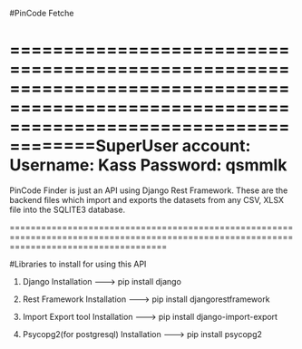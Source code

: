 #PinCode Fetche

==========================================================================================================================================SuperUser account:
Username: Kass
Password: qsmmlk
==========================================================================================================================================

PinCode Finder is just an API using Django Rest Framework.
These are the backend files which import and exports the datasets from any CSV, XLSX file into the SQLITE3 database.

==========================================================================================================================================

#Libraries to install for using this API

1. Django 
Installation ---> pip install django

2. Rest Framework
Installation ---> pip install djangorestframework

3. Import Export tool
Installation ---> pip install django-import-export

4. Psycopg2(for postgresql)
Installation ---> pip install psycopg2
